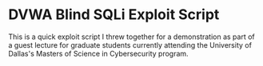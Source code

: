 # DVWA Blind SQLi Exploit Script

This is a quick exploit script I threw together for a demonstration as part of a guest lecture for graduate students currently attending the University of Dallas's Masters of Science in Cybersecurity program.
